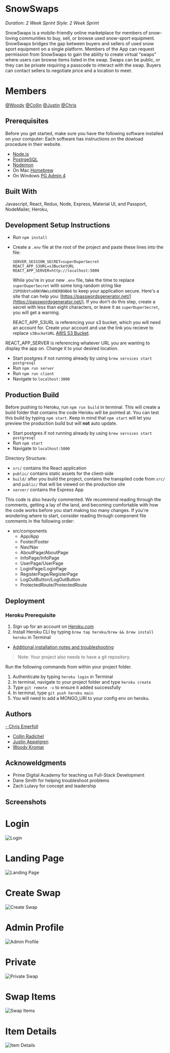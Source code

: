 
# SnowSwaps
_Duration: 2 Week Sprint_
_Style: 2 Week Sprint_

SnowSwaps is a mobile-friendly online marketplace for members of snow-loving communities to buy, sell, or browse used snow-sport equipment. SnowSwaps bridges the gap between buyers and sellers of used snow sport equipment on a single platform. Members of the App can request permission from SnowSwaps to gain the ability to create virtual “swaps” where users can browse items listed in the swap. Swaps can be public, or they can be private requiring a passcode to interact with the swap. Buyers can contact sellers to negotiate price and a location to meet. 

# Members
  [@Woody](https://github.com/wkromar)
  [@Collin](https://github.com/collin-radichel)
  [@Justin](https://github.com/jappelgren)
  [@Chris](https://github.com/Emerfoll)
## Prerequisites

Before you get started, make sure you have the following software installed on your computer:
  Each software has instructions on the dowload procedure in their website.
- [Node.js](https://nodejs.org/en/)
- [PostrgeSQL](https://www.postgresql.org/)
- [Nodemon](https://nodemon.io/)
- On Mac [Homebrew](https://brew.sh/)
- On Windows [PG Admin 4](https://www.pgadmin.org/download/pgadmin-4-windows/)

## Built With 

Javascript, React, Redux, Node, Express, Material UI, and Passport, NodeMailer, Heroku, 

    
## Development Setup Instructions

- Run `npm install`
- Create a `.env` file at the root of the project and paste these lines into the file:
  ```
  SERVER_SESSION_SECRET=superDuperSecret
  REACT_APP_S3URL=s3BucketURL
  REACT_APP_SERVER=http://localhost:5000
  ```
  While you're in your new `.env` file, take the time to replace `superDuperSecret` with some long random string like `25POUbVtx6RKVNWszd9ERB9Bb6` to keep your application secure. Here's a site that can help you: [https://passwordsgenerator.net/](https://passwordsgenerator.net/). If you don't do this step, create a secret with less than eight characters, or leave it as `superDuperSecret`, you will get a warning.
  
  REACT_APP_S3URL is referencing your s3 bucket, which you will need an account for. Create your account and use the link you recieve to replace `s3BucketURL`
  [AWS S3 Bucket](https://aws.amazon.com/free).
  
REACT_APP_SERVER is referencing whatever URL you are wanting to display the app on. Change it to your desired location.
- Start postgres if not running already by using `brew services start postgresql`
- Run `npm run server`
- Run `npm run client`
- Navigate to `localhost:3000`


## Production Build

Before pushing to Heroku, run `npm run build` in terminal. This will create a build folder that contains the code Heroku will be pointed at. You can test this build by typing `npm start`. Keep in mind that `npm start` will let you preview the production build but will **not** auto update.

- Start postgres if not running already by using `brew services start postgresql`
- Run `npm start`
- Navigate to `localhost:5000`

Directory Structure:

- `src/` contains the React application
- `public/` contains static assets for the client-side
- `build/` after you build the project, contains the transpiled code from `src/` and `public/` that will be viewed on the production site
- `server/` contains the Express App

This code is also heavily commented. We recommend reading through the comments, getting a lay of the land, and becoming comfortable with how the code works before you start making too many changes. If you're wondering where to start, consider reading through component file comments in the following order:

- src/components
  - App/App
  - Footer/Footer
  - Nav/Nav
  - AboutPage/AboutPage
  - InfoPage/InfoPage
  - UserPage/UserPage
  - LoginPage/LoginPage
  - RegisterPage/RegisterPage
  - LogOutButton/LogOutButton
  - ProtectedRoute/ProtectedRoute

## Deployment

### Heroku Prerequisite

1. Sign up for an account on [Heroku.com](https://www.heroku.com/)
2. Install Heroku CLI by typing `brew tap heroku/brew && brew install heroku` in Terminal

- [Additional installation notes and troubleshooting](https://devcenter.heroku.com/articles/heroku-cli#download-and-install)

> Note: Your project also needs to have a git repository.

Run the following commands from within your project folder.

1. Authenticate by typing `heroku login` in Terminal
2. In terminal, navigate to your project folder and type `heroku create`
3. Type `git remote -v` to ensure it added successfully
4. In terminal, type `git push heroku main`
5. You will need to add a MONGO_URI to your config env on heroku.

## Authors 

  [- Chris Emerfoll](https://github.com/Emerfoll)
  - [Collin Radichel](https://github.com/collin-radichel)
  - [Justin Appelgren](https://github.com/jappelgren)
  - [Woody Kromar](https://github.com/wkromar)
 
## Acknoweldgments

  - Prime Digital Academy for teaching us Full-Stack Development
  - Dane Smith for helping troubleshoot problems
  - Zach Lulavy for concept and leadership

## Screenshots
# Login
![Login](Screenshots/login.png)
# Landing Page
![Landing Page](Screenshots/landing-page.png)
# Create Swap
![Create Swap](Screenshots/create-swap.png)
# Admin Profile
![Admin Profile](Screenshots/admin-profile.png)
# Private
![Private Swap](Screenshots/private-swap.png)
# Swap Items
![Swap Items](Screenshots/swap-items.png)
# Item Details
![Item Details](Screenshots/item-details.png)

